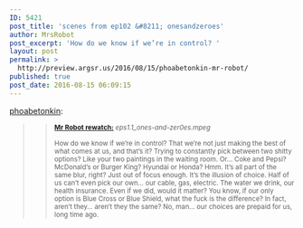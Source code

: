 ```yaml
---
ID: 5421
post_title: 'scenes from ep102 &#8211; onesandzeroes'
author: MrsRobot
post_excerpt: 'How do we know if we’re in control? '
layout: post
permalink: >
  http://preview.argsr.us/2016/08/15/phoabetonkin-mr-robot/
published: true
post_date: 2016-08-15 06:09:15
---
```

<a class="tumblr_blog" href="http://phoabetonkin.tumblr.com/post/148799064279">phoabetonkin</a>:
<blockquote>
<blockquote><sub><b><a href="http://phoabetonkin.tumblr.com/tagged/rewatch">Mr Robot rewatch:</a></b> <i>eps1.1_ones-and-zer0es.mpeg</i></sub>

<sub>How do we know if we’re in control? That we’re not just making the best of what comes at us, and that’s it? Trying to constantly pick between two shitty options? Like your two paintings in the waiting room. Or… Coke and Pepsi? McDonald’s or Burger King? Hyundai or Honda? Hmm. It’s all part of the same blur, right? Just out of focus enough. It’s the illusion of choice. Half of us can’t even pick our own… our cable, gas, electric. The water we drink, our health insurance. Even if we did, would it matter? You know, if our only option is Blue Cross or Blue Shield, what the fuck is the difference? In fact, aren’t they… aren’t they the same? No, man… our choices are prepaid for us, long time ago.</sub></blockquote>
</blockquote>